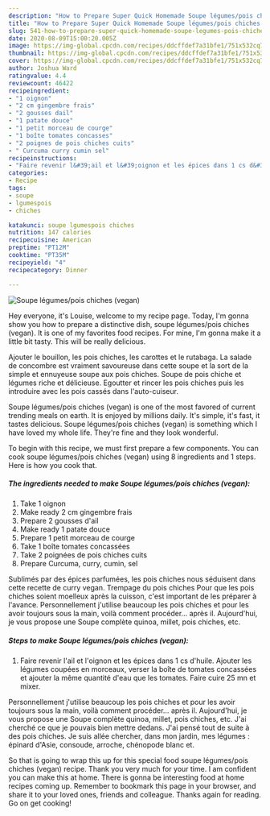 ```yaml
---
description: "How to Prepare Super Quick Homemade Soupe légumes/pois chiches (vegan)"
title: "How to Prepare Super Quick Homemade Soupe légumes/pois chiches (vegan)"
slug: 541-how-to-prepare-super-quick-homemade-soupe-legumes-pois-chiches-vegan
date: 2020-08-09T15:00:20.005Z
image: https://img-global.cpcdn.com/recipes/ddcffdef7a31bfe1/751x532cq70/soupe-legumespois-chiches-vegan-photo-principale-de-la-recette.jpg
thumbnail: https://img-global.cpcdn.com/recipes/ddcffdef7a31bfe1/751x532cq70/soupe-legumespois-chiches-vegan-photo-principale-de-la-recette.jpg
cover: https://img-global.cpcdn.com/recipes/ddcffdef7a31bfe1/751x532cq70/soupe-legumespois-chiches-vegan-photo-principale-de-la-recette.jpg
author: Joshua Ward
ratingvalue: 4.4
reviewcount: 46422
recipeingredient:
- "1 oignon"
- "2 cm gingembre frais"
- "2 gousses dail"
- "1 patate douce"
- "1 petit morceau de courge"
- "1 boîte tomates concasses"
- "2 poignes de pois chiches cuits"
- " Curcuma curry cumin sel"
recipeinstructions:
- "Faire revenir l&#39;ail et l&#39;oignon et les épices dans 1 cs d&#39;huile. Ajouter les légumes coupées en morceaux, verser la boîte de tomates concassées et ajouter la même quantité d&#39;eau que les tomates. Faire cuire 25 mn et mixer."
categories:
- Recipe
tags:
- soupe
- lgumespois
- chiches

katakunci: soupe lgumespois chiches 
nutrition: 147 calories
recipecuisine: American
preptime: "PT12M"
cooktime: "PT35M"
recipeyield: "4"
recipecategory: Dinner

---
```



![Soupe légumes/pois chiches (vegan)](https://img-global.cpcdn.com/recipes/ddcffdef7a31bfe1/751x532cq70/soupe-legumespois-chiches-vegan-photo-principale-de-la-recette.jpg)

Hey everyone, it's Louise, welcome to my recipe page. Today, I'm gonna show you how to prepare a distinctive dish, soupe légumes/pois chiches (vegan). It is one of my favorites food recipes. For mine, I'm gonna make it a little bit tasty. This will be really delicious.

Ajouter le bouillon, les pois chiches, les carottes et le rutabaga. La salade de concombre est vraiment savoureuse dans cette soupe et la sort de la simple et ennuyeuse soupe aux pois chiches. Soupe de pois chiche et légumes riche et délicieuse. Egoutter et rincer les pois chiches puis les introduire avec les pois cassés dans l&#39;auto-cuiseur.

Soupe légumes/pois chiches (vegan) is one of the most favored of current trending meals on earth. It is enjoyed by millions daily. It's simple, it's fast, it tastes delicious. Soupe légumes/pois chiches (vegan) is something which I have loved my whole life. They're fine and they look wonderful.


To begin with this recipe, we must first prepare a few components. You can cook soupe légumes/pois chiches (vegan) using 8 ingredients and 1 steps. Here is how you cook that.

<!--inarticleads1-->

##### The ingredients needed to make Soupe légumes/pois chiches (vegan):

1. Take 1 oignon
1. Make ready 2 cm gingembre frais
1. Prepare 2 gousses d&#39;ail
1. Make ready 1 patate douce
1. Prepare 1 petit morceau de courge
1. Take 1 boîte tomates concassées
1. Take 2 poignées de pois chiches cuits
1. Prepare  Curcuma, curry, cumin, sel


Sublimés par des épices parfumées, les pois chiches nous séduisent dans cette recette de curry vegan. Trempage du pois chiches Pour que les pois chiches soient moelleux après la cuisson, c&#39;est important de les préparer à l&#39;avance. Personnellement j&#39;utilise beaucoup les pois chiches et pour les avoir toujours sous la main, voilà comment procéder… après il. Aujourd&#39;hui, je vous propose une Soupe complète quinoa, millet, pois chiches, etc. 

<!--inarticleads2-->

##### Steps to make Soupe légumes/pois chiches (vegan):

1. Faire revenir l&#39;ail et l&#39;oignon et les épices dans 1 cs d&#39;huile. Ajouter les légumes coupées en morceaux, verser la boîte de tomates concassées et ajouter la même quantité d&#39;eau que les tomates. Faire cuire 25 mn et mixer.


Personnellement j&#39;utilise beaucoup les pois chiches et pour les avoir toujours sous la main, voilà comment procéder… après il. Aujourd&#39;hui, je vous propose une Soupe complète quinoa, millet, pois chiches, etc. J&#39;ai cherché ce que je pouvais bien mettre dedans. J&#39;ai pensé tout de suite à des pois chiches. Je suis allée chercher, dans mon jardin, mes légumes : épinard d&#39;Asie, consoude, arroche, chénopode blanc et. 

So that is going to wrap this up for this special food soupe légumes/pois chiches (vegan) recipe. Thank you very much for your time. I am confident you can make this at home. There is gonna be interesting food at home recipes coming up. Remember to bookmark this page in your browser, and share it to your loved ones, friends and colleague. Thanks again for reading. Go on get cooking!
